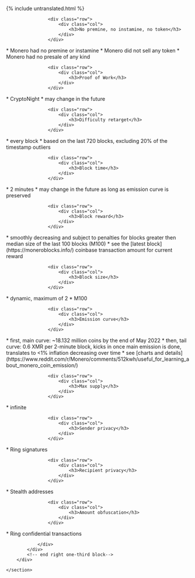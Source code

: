 {% include untranslated.html %}
<div class="about-monero">
    <section class="container">
        <div class="row">
            <!-- left two-thirds block-->
            <div class="full col-xs-12">
                <div class="info-block text-adapt">

                    <div class="row">
                        <div class="col">
                            <h3>No premine, no instamine, no token</h3>
                        </div>
                    </div>

<div markdown="1">
* Monero had no premine or instamine
* Monero did not sell any token
* Monero had no presale of any kind
</div>

                    <div class="row">
                        <div class="col">
                            <h3>Proof of Work</h3>
                        </div>
                    </div>

<div markdown="1">
* CryptoNight
* may change in the future
</div>

                    <div class="row">
                        <div class="col">
                            <h3>Difficulty retarget</h3>
                        </div>
                    </div>

<div markdown="1">
* every block
* based on the last 720 blocks, excluding 20% of the timestamp outliers
</div>

                    <div class="row">
                        <div class="col">
                            <h3>Block time</h3>
                        </div>
                    </div>

<div markdown="1">
* 2 minutes
* may change in the future as long as emission curve is preserved
</div>

                    <div class="row">
                        <div class="col">
                            <h3>Block reward</h3>
                        </div>
                    </div>

<div markdown="1">
* smoothly decreasing and subject to penalties for blocks greater then median size of the last 100 blocks (M100)
* see the [latest block](https://moneroblocks.info/) coinbase transaction amount for current reward
</div>

                    <div class="row">
                        <div class="col">
                            <h3>Block size</h3>
                        </div>
                    </div>

<div markdown="1">
* dynamic, maximum of 2 * M100
</div>

                    <div class="row">
                        <div class="col">
                            <h3>Emission curve</h3>
                        </div>
                    </div>

<div markdown="1">
* first, main curve: ~18.132 million coins by the end of May 2022
* then, tail curve: 0.6 XMR per 2-minute block, kicks in once main emission is done, translates to <1% inflation decreasing over time
* see [charts and details](https://www.reddit.com/r/Monero/comments/512kwh/useful_for_learning_about_monero_coin_emission/)
</div>

                    <div class="row">
                        <div class="col">
                            <h3>Max supply</h3>
                        </div>
                    </div>

<div markdown="1">
* infinite
</div>

                    <div class="row">
                        <div class="col">
                            <h3>Sender privacy</h3>
                        </div>
                    </div>

<div markdown="1">
* Ring signatures
</div>

                    <div class="row">
                        <div class="col">
                            <h3>Recipient privacy</h3>
                        </div>
                    </div>

<div markdown="1">
* Stealth addresses
</div>

                    <div class="row">
                        <div class="col">
                            <h3>Amount obfuscation</h3>
                        </div>
                    </div>

<div markdown="1">
* Ring confidential transactions
</div>

                </div>
            </div>
            <!-- end right one-third block-->
        </div>
        
    </section>
</div>
